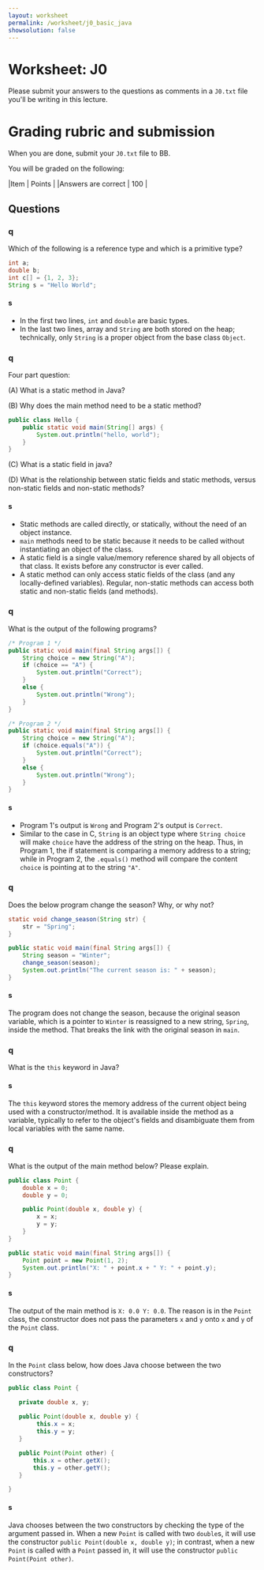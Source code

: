 ```yaml
---
layout: worksheet
permalink: /worksheet/j0_basic_java
showsolution: false
---
```


# Worksheet: J0

Please submit your answers to the questions as comments in a `J0.txt` file you'll be writing in this lecture. 

# Grading rubric and submission

When you are done, submit your `J0.txt` file to BB.

 You will be graded on the following:

|Item | Points |
|Answers are correct | 100 |

## Questions

### q

Which of the following is a reference type and which is a primitive type?

```java
int a;
double b;
int c[] = {1, 2, 3};
String s = "Hello World";
```

#### s
* In the first two lines, `int` and `double` are basic types.
* In the last two lines, array and `String` are both stored on the heap; technically, only `String` is a proper object from the base class `Object`.


### q

Four part question:

(A) What is a static method in Java?

(B) Why does the main method need to be a static method?

```java
public class Hello {
    public static void main(String[] args) {
        System.out.println("hello, world");
    }
}
```

(C) What is a static field in java?

(D) What is the relationship between static fields and static methods, versus non-static fields and non-static methods?

#### s
* Static methods are called directly, or statically, without the need of an object instance.
* `main` methods need to be static because it needs to be called without instantiating an object of the class.
* A static field is a single value/memory reference shared by all objects of that class. It exists before any constructor is ever called.
* A static method can only access static fields of the class (and any locally-defined variables). Regular, non-static methods can access both static and non-static fields (and methods).

### q

What is the output of the following programs?

```java
/* Program 1 */
public static void main(final String args[]) {
    String choice = new String("A");
    if (choice == "A") {
        System.out.println("Correct");
    }
    else {
        System.out.println("Wrong");
    }
}
```

```java
/* Program 2 */
public static void main(final String args[]) {
    String choice = new String("A");
    if (choice.equals("A")) {
        System.out.println("Correct");
    }
    else {
        System.out.println("Wrong");
    }
}
```

#### s
* Program 1's output is `Wrong` and Program 2's output is `Correct`.
* Similar to the case in C, `String` is an object type where `String choice` will make `choice` have the address of the string on the heap. Thus, in Program 1, the if statement is comparing a memory address to a string; while in Program 2, the `.equals()` method will compare the content `choice` is pointing at to the string `"A"`.

### q

Does the below program change the season? Why, or why not?

```java
static void change_season(String str) {
    str = "Spring";
}

public static void main(final String args[]) {
    String season = "Winter";
    change_season(season);
    System.out.println("The current season is: " + season);
}
```

#### s
The program does not change the season, because the original season variable, which is a pointer to
`Winter` is reassigned to a new string, `Spring`, inside the method. That breaks the link with the original season in `main`.


### q
What is the `this` keyword in Java?

#### s
The `this` keyword stores the memory address of the current object being used with a constructor/method. It is available inside the method as a variable, typically to refer to the object's fields and disambiguate them from local variables with the same name.

### q

What is the output of the main method below? Please explain.

```java
public class Point {
    double x = 0;
    double y = 0;

    public Point(double x, double y) {
        x = x;
        y = y;
    }
}
```

```java
public static void main(final String args[]) {
    Point point = new Point(1, 2);
    System.out.println("X: " + point.x + " Y: " + point.y);
}
```

#### s
The output of the main method is `X: 0.0 Y: 0.0`. The reason is in the `Point` class, the constructor does not pass the parameters `x` and `y` onto `x` and `y` of the `Point` class.

### q

In the `Point` class below, how does Java choose between the two constructors?

```java
public class Point {

   private double x, y; 
   
   public Point(double x, double y) {
        this.x = x;
        this.y = y;
   }

   public Point(Point other) {
       this.x = other.getX();
       this.y = other.getY();
   }

}
```

#### s
Java chooses between the two constructors by checking the type of the argument passed in. When a new `Point` is called with two `double`s, it will use the constructor `public Point(double x, double y)`; in contrast, when a new `Point` is called with a `Point` passed in, it will use the constructor `public Point(Point other)`.

